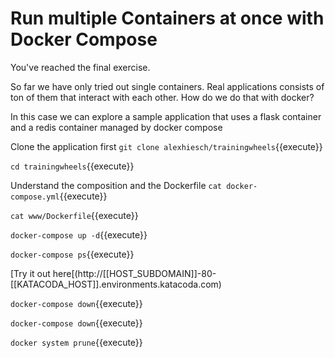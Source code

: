 # Run multiple Containers at once with Docker Compose

You've reached the final exercise.

So far we have only tried out single containers. Real applications consists of ton of them that interact with each other. How do we do that with docker?

In this case we can explore a sample application that uses a flask container and a redis container managed by docker compose

Clone the application first
`git clone alexhiesch/trainingwheels`{{execute}}

`cd trainingwheels`{{execute}}

Understand the composition and the Dockerfile
`cat docker-compose.yml`{{execute}}

`cat www/Dockerfile`{{execute}}

`docker-compose up -d`{{execute}}

`docker-compose ps`{{execute}}

[Try it out here[(http://[[HOST_SUBDOMAIN]]-80-[[KATACODA_HOST]].environments.katacoda.com)

`docker-compose down`{{execute}}

`docker-compose down`{{execute}}

`docker system prune`{{execute}}

